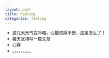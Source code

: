 ```yaml
---
layout: post
title: Feeling
categories: feeling
---
```


* 这几天天气变冷咯，心情烦躁不安，这是怎么了！
* 每天坚持写一篇文章
* 心静
*  。。。。。。。。。
